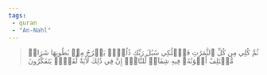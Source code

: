 ```yaml
---
tags: 
 - quran 
 - "An-Nahl"
---
```


> ثُمَّ كُلِي مِن كُلِّ ٱلثَّمَرَٰتِ فَٱسۡلُكِي سُبُلَ رَبِّكِ ذُلُلٗاۚ يَخۡرُجُ مِنۢ بُطُونِهَا شَرَابٞ مُّخۡتَلِفٌ أَلۡوَٰنُهُۥ فِيهِ شِفَآءٞ لِّلنَّاسِۚ إِنَّ فِي ذَٰلِكَ لَأٓيَةٗ لِّقَوۡمٖ يَتَفَكَّرُونَ
